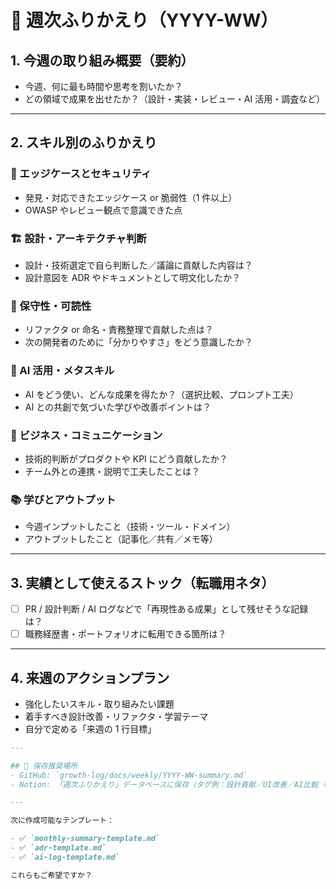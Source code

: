 # 📆 週次ふりかえり（YYYY-WW）

## 1. 今週の取り組み概要（要約）

- 今週、何に最も時間や思考を割いたか？
- どの領域で成果を出せたか？（設計・実装・レビュー・AI 活用・調査など）

---

## 2. スキル別のふりかえり

### 🧪 エッジケースとセキュリティ

- 発見・対応できたエッジケース or 脆弱性（1 件以上）
- OWASP やレビュー観点で意識できた点

### 🏗 設計・アーキテクチャ判断

- 設計・技術選定で自ら判断した／議論に貢献した内容は？
- 設計意図を ADR やドキュメントとして明文化したか？

### 🔧 保守性・可読性

- リファクタ or 命名・責務整理で貢献した点は？
- 次の開発者のために「分かりやすさ」をどう意識したか？

### 🤖 AI 活用・メタスキル

- AI をどう使い、どんな成果を得たか？（選択比較、プロンプト工夫）
- AI との共創で気づいた学びや改善ポイントは？

### 💬 ビジネス・コミュニケーション

- 技術的判断がプロダクトや KPI にどう貢献したか？
- チーム外との連携・説明で工夫したことは？

### 📚 学びとアウトプット

- 今週インプットしたこと（技術・ツール・ドメイン）
- アウトプットしたこと（記事化／共有／メモ等）

---

## 3. 実績として使えるストック（転職用ネタ）

- [ ] PR / 設計判断 / AI ログなどで「再現性ある成果」として残せそうな記録は？
- [ ] 職務経歴書・ポートフォリオに転用できる箇所は？

---

## 4. 来週のアクションプラン

- 強化したいスキル・取り組みたい課題
- 着手すべき設計改善・リファクタ・学習テーマ
- 自分で定める「来週の 1 行目標」

```md
---

## 📁 保存推奨場所
- GitHub: `growth-log/docs/weekly/YYYY-WW-summary.md`
- Notion: 「週次ふりかえり」データベースに保存（タグ例：設計貢献／UI改善／AI比較 など）

---

次に作成可能なテンプレート：

- ✅ `monthly-summary-template.md`
- ✅ `adr-template.md`
- ✅ `ai-log-template.md`

これらもご希望ですか？
```
